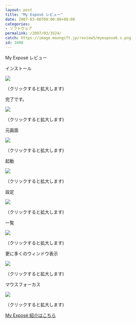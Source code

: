 ```yaml
---
layout: post
title: "My Exposé レビュー"
date: 2007-03-06T09:00:00+09:00
categories:
- ソフトウェア
permalink: /2007/03/3524/
catch: https://image.moongift.jp/review5/myexpose6.s.png
id: 3498
---
```

My Exposé レビュー  
<!--more-->

インストール

  

[![](https://image.moongift.jp/review5/myexpose1.s.png)](https://image.moongift.jp/review5/myexpose1.png)  
  
（クリックすると拡大します)

  

完了です。

  

[![](https://image.moongift.jp/review5/myexpose2.s.png)](https://image.moongift.jp/review5/myexpose2.png)  
  
（クリックすると拡大します)

  

元画面

  

[![](https://image.moongift.jp/review5/myexpose3.s.png)](https://image.moongift.jp/review5/myexpose3.png)  
  
（クリックすると拡大します)

  

起動

  

[![](https://image.moongift.jp/review5/myexpose5.s.png)](https://image.moongift.jp/review5/myexpose5.png)  
  
（クリックすると拡大します)

  

設定

  

[![](https://image.moongift.jp/review5/myexpose6.s.png)](https://image.moongift.jp/review5/myexpose6.png)  
  
（クリックすると拡大します)

  

一覧

  

[![](https://image.moongift.jp/review5/myexpose7.s.png)](https://image.moongift.jp/review5/myexpose7.png)  
  
（クリックすると拡大します)

  

更に多くのウィンドウ表示

  

[![](https://image.moongift.jp/review5/myexpose8.s.png)](https://image.moongift.jp/review5/myexpose8.png)  
  
（クリックすると拡大します)

  

マウスフォーカス

  

[![](https://image.moongift.jp/review5/myexpose9.s.png)](https://image.moongift.jp/review5/myexpose9.png)  
  
（クリックすると拡大します)

  

[My Exposé 紹介はこちら](http://fw.moongift.jp/intro/i-3520.html)

